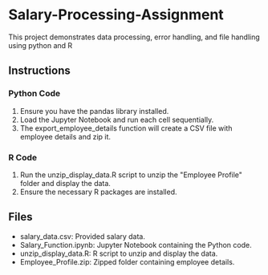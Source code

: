 # Salary-Processing-Assignment
This project demonstrates data processing, error handling, and file handling using python and R

## Instructions

### Python Code
1. Ensure you have the pandas library installed.
2. Load the Jupyter Notebook and run each cell sequentially.
3. The export_employee_details function will create a CSV file with employee details and zip it.

### R Code
1. Run the unzip_display_data.R script to unzip the "Employee Profile" folder and display the data.
2. Ensure the necessary R packages are installed.

## Files
- salary_data.csv: Provided salary data.
- Salary_Function.ipynb: Jupyter Notebook containing the Python code.
- unzip_display_data.R: R script to unzip and display the data.
- Employee_Profile.zip: Zipped folder containing employee details.
